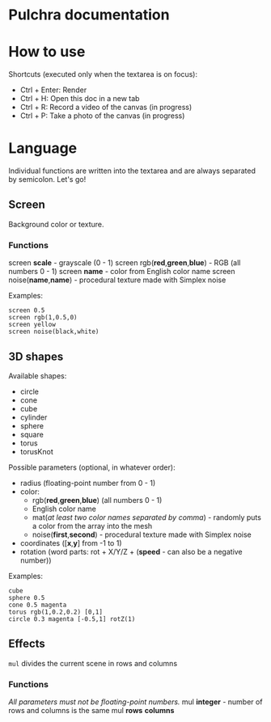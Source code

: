 # Pulchra documentation
# How to use
Shortcuts (executed only when the textarea is on focus):
- Ctrl + Enter: Render 
- Ctrl + H: Open this doc in a new tab
- Ctrl + R: Record a video of the canvas (in progress)
- Ctrl + P: Take a photo of the canvas (in progress)
# Language
Individual functions are written into the textarea and are always separated by semicolon.
Let's go!
## Screen
Background color or texture.
### Functions

screen **scale** - grayscale (0 - 1)
screen rgb(**red**,**green**,**blue**) - RGB (all numbers 0 - 1)
screen **name** - color from English color name
screen noise(**name**,**name**) - procedural texture made with Simplex noise

Examples:
```
screen 0.5
screen rgb(1,0.5,0)
screen yellow
screen noise(black,white)
```
## 3D shapes
Available shapes:
- circle
- cone
- cube
- cylinder
- sphere
- square
- torus
- torusKnot

Possible parameters (optional, in whatever order):
- radius (floating-point number from 0 - 1)
- color: 
  - rgb(**red**,**green**,**blue**)  (all numbers 0 - 1)
  - English color name
  - mat(*at least two color names separated by comma*) - randomly puts a color from the array into the mesh
  - noise(**first**,**second**) - procedural texture made with Simplex noise
- coordinates ([**x**,**y**] from -1 to 1)
- rotation (word parts: rot + X/Y/Z + (**speed** - can also be a negative number))

Examples:
```
cube
sphere 0.5
cone 0.5 magenta
torus rgb(1,0.2,0.2) [0,1]
circle 0.3 magenta [-0.5,1] rotZ(1) 
```
## Effects
`mul` divides the current scene in rows and columns
### Functions
*All parameters must not be floating-point numbers.*
mul **integer** - number of rows and columns is the same
mul **rows** **columns**
